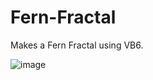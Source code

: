 # Fern-Fractal
Makes a Fern Fractal using VB6.

![image](https://user-images.githubusercontent.com/91184178/134793423-e65455c8-53f4-4ab0-95cb-eb43e16a033c.png)
